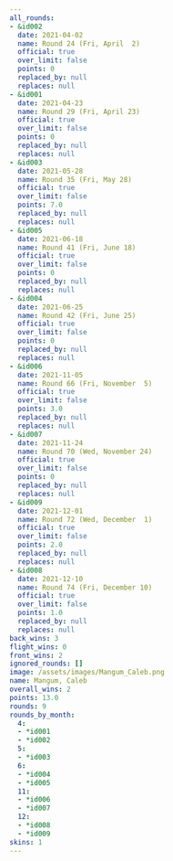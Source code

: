 ```yaml
---
all_rounds:
- &id002
  date: 2021-04-02
  name: Round 24 (Fri, April  2)
  official: true
  over_limit: false
  points: 0
  replaced_by: null
  replaces: null
- &id001
  date: 2021-04-23
  name: Round 29 (Fri, April 23)
  official: true
  over_limit: false
  points: 0
  replaced_by: null
  replaces: null
- &id003
  date: 2021-05-28
  name: Round 35 (Fri, May 28)
  official: true
  over_limit: false
  points: 7.0
  replaced_by: null
  replaces: null
- &id005
  date: 2021-06-18
  name: Round 41 (Fri, June 18)
  official: true
  over_limit: false
  points: 0
  replaced_by: null
  replaces: null
- &id004
  date: 2021-06-25
  name: Round 42 (Fri, June 25)
  official: true
  over_limit: false
  points: 0
  replaced_by: null
  replaces: null
- &id006
  date: 2021-11-05
  name: Round 66 (Fri, November  5)
  official: true
  over_limit: false
  points: 3.0
  replaced_by: null
  replaces: null
- &id007
  date: 2021-11-24
  name: Round 70 (Wed, November 24)
  official: true
  over_limit: false
  points: 0
  replaced_by: null
  replaces: null
- &id009
  date: 2021-12-01
  name: Round 72 (Wed, December  1)
  official: true
  over_limit: false
  points: 2.0
  replaced_by: null
  replaces: null
- &id008
  date: 2021-12-10
  name: Round 74 (Fri, December 10)
  official: true
  over_limit: false
  points: 1.0
  replaced_by: null
  replaces: null
back_wins: 3
flight_wins: 0
front_wins: 2
ignored_rounds: []
image: /assets/images/Mangum_Caleb.png
name: Mangum, Caleb
overall_wins: 2
points: 13.0
rounds: 9
rounds_by_month:
  4:
  - *id001
  - *id002
  5:
  - *id003
  6:
  - *id004
  - *id005
  11:
  - *id006
  - *id007
  12:
  - *id008
  - *id009
skins: 1
---
```

